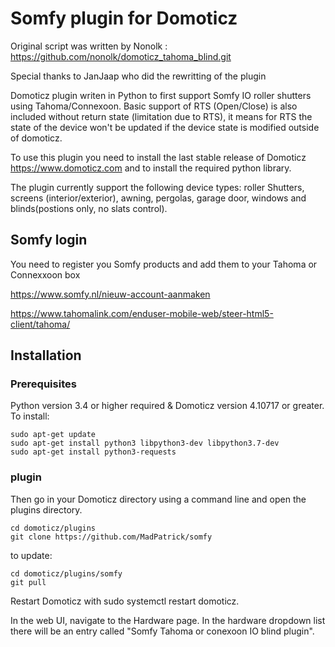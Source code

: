 # Somfy plugin for Domoticz
Original script was written by Nonolk : https://github.com/nonolk/domoticz_tahoma_blind.git

Special thanks to JanJaap who did the rewritting of the plugin

Domoticz plugin writen in Python to first support Somfy IO roller shutters using Tahoma/Connexoon. 
Basic support of RTS (Open/Close) is also included without return state (limitation due to RTS), it means for RTS the state of the device won't be updated if the device state is modified outside of domoticz.

To use this plugin you need to install the last stable release of Domoticz https://www.domoticz.com and to install the required python library.

The plugin currently support the following device types: roller Shutters, screens (interior/exterior), awning, pergolas, garage door, windows and blinds(postions only, no slats control).

## Somfy login

You need to register you Somfy products and add them to your Tahoma or Connexxoon box

https://www.somfy.nl/nieuw-account-aanmaken

https://www.tahomalink.com/enduser-mobile-web/steer-html5-client/tahoma/



## Installation
### Prerequisites
Python version 3.4 or higher required & Domoticz version 4.10717 or greater. 
To install:
```
sudo apt-get update
sudo apt-get install python3 libpython3-dev libpython3.7-dev
sudo apt-get install python3-requests
```

### plugin
Then go in your Domoticz directory using a command line and open the plugins directory.
```
cd domoticz/plugins
git clone https://github.com/MadPatrick/somfy
```
to update:
```
cd domoticz/plugins/somfy
git pull
```

Restart Domoticz with sudo systemctl restart domoticz.

In the web UI, navigate to the Hardware page. In the hardware dropdown list there will be an entry called "Somfy Tahoma or conexoon IO blind plugin".
